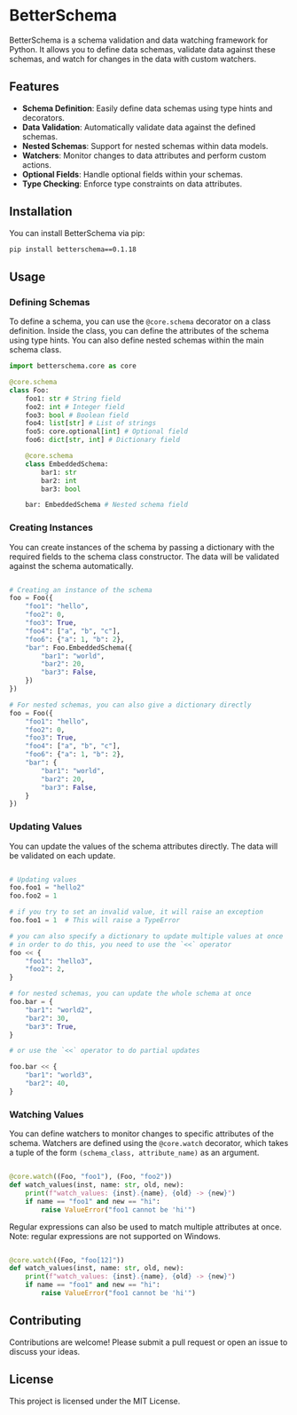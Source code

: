 
# BetterSchema

BetterSchema is a schema validation and data watching framework for Python. It allows you to define data schemas, validate data against these schemas, and watch for changes in the data with custom watchers.

## Features

- **Schema Definition**: Easily define data schemas using type hints and decorators.
- **Data Validation**: Automatically validate data against the defined schemas.
- **Nested Schemas**: Support for nested schemas within data models.
- **Watchers**: Monitor changes to data attributes and perform custom actions.
- **Optional Fields**: Handle optional fields within your schemas.
- **Type Checking**: Enforce type constraints on data attributes.

## Installation

You can install BetterSchema via pip:

```sh
pip install betterschema==0.1.18
```

## Usage

### Defining Schemas

To define a schema, you can use the `@core.schema` decorator on a class definition. Inside the class, you can define the attributes of the schema using type hints. You can also define nested schemas within the main schema class.

```python
import betterschema.core as core

@core.schema
class Foo:
    foo1: str # String field
    foo2: int # Integer field
    foo3: bool # Boolean field
    foo4: list[str] # List of strings
    foo5: core.optional[int] # Optional field
    foo6: dict[str, int] # Dictionary field

    @core.schema
    class EmbeddedSchema:
        bar1: str
        bar2: int
        bar3: bool

    bar: EmbeddedSchema # Nested schema field
```

### Creating Instances

You can create instances of the schema by passing a dictionary with the required fields to the schema class constructor. The data will be validated against the schema automatically.

```python

# Creating an instance of the schema
foo = Foo({
    "foo1": "hello",
    "foo2": 0,
    "foo3": True,
    "foo4": ["a", "b", "c"],
    "foo6": {"a": 1, "b": 2},
    "bar": Foo.EmbeddedSchema({
        "bar1": "world",
        "bar2": 20,
        "bar3": False,
    })
})

# For nested schemas, you can also give a dictionary directly
foo = Foo({
    "foo1": "hello",
    "foo2": 0,
    "foo3": True,
    "foo4": ["a", "b", "c"],
    "foo6": {"a": 1, "b": 2},
    "bar": {
        "bar1": "world",
        "bar2": 20,
        "bar3": False,
    }
})

```

### Updating Values

You can update the values of the schema attributes directly. The data will be validated on each update.

```python

# Updating values
foo.foo1 = "hello2"
foo.foo2 = 1

# if you try to set an invalid value, it will raise an exception
foo.foo1 = 1  # This will raise a TypeError

# you can also specify a dictionary to update multiple values at once
# in order to do this, you need to use the `<<` operator
foo << {
    "foo1": "hello3",
    "foo2": 2,
}

# for nested schemas, you can update the whole schema at once 
foo.bar = {
    "bar1": "world2",
    "bar2": 30,
    "bar3": True,
}

# or use the `<<` operator to do partial updates

foo.bar << {
    "bar1": "world3",
    "bar2": 40,
}

```

### Watching Values

You can define watchers to monitor changes to specific attributes of the schema. Watchers are defined using the `@core.watch` decorator, which takes a tuple of the form `(schema_class, attribute_name)` as an argument.

```python

@core.watch((Foo, "foo1"), (Foo, "foo2"))
def watch_values(inst, name: str, old, new):
    print(f"watch_values: {inst}.{name}, {old} -> {new}")
    if name == "foo1" and new == "hi":
        raise ValueError("foo1 cannot be 'hi'")

```

Regular expressions can also be used to match multiple attributes at once. Note: regular expressions are not supported on Windows.

```python

@core.watch((Foo, "foo[12]"))
def watch_values(inst, name: str, old, new):
    print(f"watch_values: {inst}.{name}, {old} -> {new}")
    if name == "foo1" and new == "hi":
        raise ValueError("foo1 cannot be 'hi'")

```

## Contributing

Contributions are welcome! Please submit a pull request or open an issue to discuss your ideas.

## License

This project is licensed under the MIT License.

